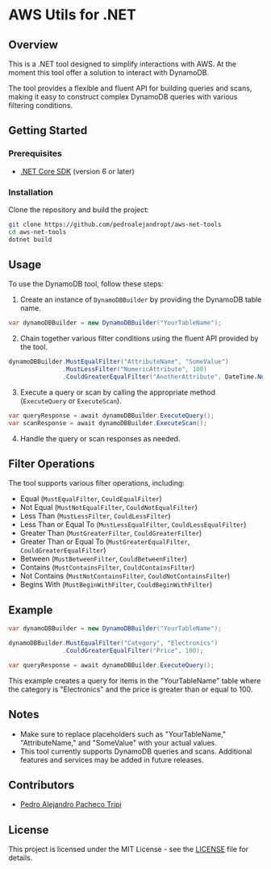 # AWS Utils for .NET
## Overview

This is a .NET tool designed to simplify interactions with AWS. At the moment this tool offer a solution to interact with DynamoDB. 

The tool provides a flexible and fluent API for building queries and scans, making it easy to construct complex DynamoDB queries with various filtering conditions.

## Getting Started

### Prerequisites

- [.NET Core SDK](https://dotnet.microsoft.com/download) (version 6 or later)

### Installation

Clone the repository and build the project:

```bash
git clone https://github.com/pedroalejandropt/aws-net-tools
cd aws-net-tools
dotnet build
```

## Usage

To use the DynamoDB tool, follow these steps:

1. Create an instance of `DynamoDBBuilder` by providing the DynamoDB table name.

```csharp
var dynamoDBBuilder = new DynamoDBBuilder("YourTableName");
```

2. Chain together various filter conditions using the fluent API provided by the tool.

```csharp
dynamoDBBuilder.MustEqualFilter("AttributeName", "SomeValue")
               .MustLessFilter("NumericAttribute", 100)
               .CouldGreaterEqualFilter("AnotherAttribute", DateTime.Now.AddDays(-7));
```

3. Execute a query or scan by calling the appropriate method (`ExecuteQuery` or `ExecuteScan`).

```csharp
var queryResponse = await dynamoDBBuilder.ExecuteQuery();
var scanResponse = await dynamoDBBuilder.ExecuteScan();
```

4. Handle the query or scan responses as needed.

## Filter Operations

The tool supports various filter operations, including:

- Equal (`MustEqualFilter`, `CouldEqualFilter`)
- Not Equal (`MustNotEqualFilter`, `CouldNotEqualFilter`)
- Less Than (`MustLessFilter`, `CouldLessFilter`)
- Less Than or Equal To (`MustLessEqualFilter`, `CouldLessEqualFilter`)
- Greater Than (`MustGreaterFilter`, `CouldGreaterFilter`)
- Greater Than or Equal To (`MustGreaterEqualFilter`, `CouldGreaterEqualFilter`)
- Between (`MustBetweenFilter`, `CouldBetweenFilter`)
- Contains (`MustContainsFilter`, `CouldContainsFilter`)
- Not Contains (`MustNotContainsFilter`, `CouldNotContainsFilter`)
- Begins With (`MustBeginWithFilter`, `CouldBeginWithFilter`)

## Example

```csharp
var dynamoDBBuilder = new DynamoDBBuilder("YourTableName");

dynamoDBBuilder.MustEqualFilter("Category", "Electronics")
               .CouldGreaterEqualFilter("Price", 100);

var queryResponse = await dynamoDBBuilder.ExecuteQuery();
```

This example creates a query for items in the "YourTableName" table where the category is "Electronics" and the price is greater than or equal to 100.

## Notes

- Make sure to replace placeholders such as "YourTableName," "AttributeName," and "SomeValue" with your actual values.
- This tool currently supports DynamoDB queries and scans. Additional features and services may be added in future releases.

## Contributors

- [Pedro Alejandro Pacheco Tripi](https://github.com/pedroalejandropt)

## License

This project is licensed under the MIT License - see the [LICENSE](LICENSE) file for details.
